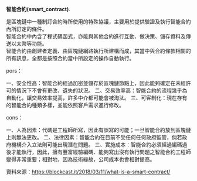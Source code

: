 **智能合約(smart_contract)**. 

是區塊鏈中一種制訂合約時所使用的特殊協議，主要用於提供驗證及執行智能合約內所訂定的條件。  
智能合約中內含了程式碼函式，亦能與其他合約進行互動、做決策、儲存資料及傳送以太幣等功能。  
智能合約由創建者定義、由區塊鏈網路執行所建構而成，其當中與合約條款相關的所有訊息，全都是按照合約當中所設定的操作自動執行。

pors：

一、安全性高：智能合約經過加密並儲存於區塊鏈節點上，因此能夠確定在未經許可的情況下不會有更改、遺失的狀況。
二、交易效率高：智能合約的流程幾乎為自動化，讓交易效率提高，許多中介都可能會被淘汰。
三、可客制化：現在存有的智能合約種類多樣，並能依照客戶需求進行修改。

cons：

一、人為因素：代碼是工程師所寫，因此有誤寫的可能；一旦智能合約放到區塊鏈上則無法更改。
二、法律因素：智能合約在目前不受任何任何政府監管，倘若政府機構介入立法則可能出現潛在問題。
三、實施成本：智能合約必須經過編碼過後才能執行，因此，擁有豐富經驗編碼、能夠寫出沒有執行問題之智能合約工程師變得非常重要；相對地，因為技術緣故，公司成本也會相對提高。


資料來源：https://blockcast.it/2018/03/11/what-is-a-smart-contract/
